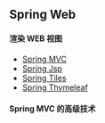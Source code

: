 Spring Web
--

#### 渲染 WEB 视图

- <a href="spring-web">Spring MVC</a>
- <a href="spring-jsp">Spring Jsp</a>
- <a href="spring-tiles">Spring Tiles</a>
- <a href="spring-thymeleaf">Spring Thymeleaf</a>

#### Spring MVC 的高级技术

